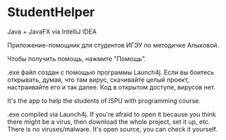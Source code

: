 # StudentHelper

Java + JavaFX via IntelliJ IDEA

Приложение-помощник для студентов ИГЭУ по методичке Алыковой.

Чтобы получить помощь, нажмите "Помощь".

.exe файл создан с помощью программы Launch4j. Если вы боитесь открывать, думая, что там вирус, скачивайте целый проект, настраивайте его и так далее. Код в открытом доступе, вирусов нет.

It's the app to help the students of ISPU with programming course.

.exe compiled via Launch4j. If you're afraid to open it because you think there might be a virus, then download the whole project, set it up, etc. There is no viruses/malware. It's open source, you can check it yourself.
